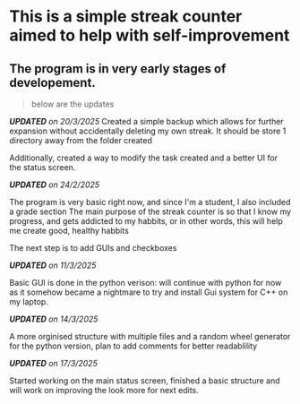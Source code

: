 # This is a simple streak counter aimed to help with self-improvement
## The program is in very early stages of developement.

> below are the updates

_**UPDATED** on 20/3/2025_
Created a simple backup which allows for further expansion without accidentally deleting my own streak.
It should be store 1 directory away from the folder created

Additionally, created a way to modify the task created and a better UI for the status screen.

_**UPDATED** on 24/2/2025_

The program is very basic right now, and since I'm a student, I also included a grade section
The main purpose of the streak counter is so that I know my progress, and gets addicted to my habbits, or in other words, this will help me create good, healthy habbits

The next step is to add GUIs and checkboxes

_**UPDATED** on 11/3/2025_

Basic GUI is done in the python verison: will continue with python for now as it somehow became a nightmare to try and install
Gui system for C++ on my laptop.

_**UPDATED** on 14/3/2025_

A more orginised structure with multiple files and a random wheel generator for the python version, plan to add comments for better readablility

_**UPDATED** on 17/3/2025_

Started working on the main status screen, finished a basic structure and will work on improving the look more for next edits.
